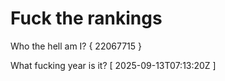 # Fuck the rankings

Who the hell am I?
{ 22067715 }

What fucking year is it?
[ 2025-09-13T07:13:20Z ]
